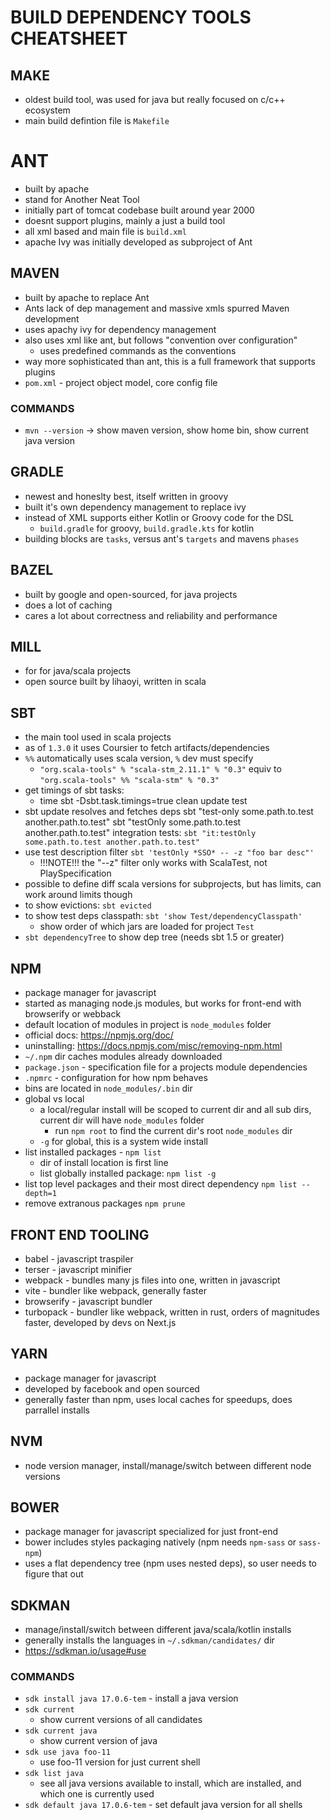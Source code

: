 # BUILD DEPENDENCY TOOLS CHEATSHEET

## MAKE
- oldest build tool, was used for java but really focused on c/c++ ecosystem
- main build defintion file is `Makefile`

# ANT
-  built by apache
-  stand for Another Neat Tool
- initially part of tomcat codebase built around year 2000
- doesnt support plugins, mainly a just a build tool
- all xml based and main file is `build.xml`
- apache Ivy was initially developed as subproject of Ant

## MAVEN
- built by apache to replace Ant
- Ants lack of dep management and massive xmls spurred Maven development
- uses apachy ivy for dependency management
- also uses xml like ant, but follows "convention over configuration"
    - uses predefined commands as the conventions
- way more sophisticated than ant, this is a full framework that supports plugins
- `pom.xml` - project object model, core config file
### COMMANDS
- `mvn --version` -> show maven version, show home bin, show current java version

## GRADLE
- newest and honeslty best, itself written in groovy
- built it's own dependency management to replace ivy
- instead of XML supports either Kotlin or Groovy code for the DSL
    - `build.gradle` for groovy, `build.gradle.kts` for kotlin
- building blocks are `tasks`, versus ant's `targets` and mavens `phases`

## BAZEL
- built by google and open-sourced, for java projects
- does a lot of caching
- cares a lot about correctness and reliability and performance

## MILL
- for for java/scala projects
- open source built by lihaoyi, written in scala

## SBT
- the main tool used in scala projects
- as of `1.3.0` it uses Coursier to fetch artifacts/dependencies
- `%%` automatically uses scala version, `%` dev must specify
    - `"org.scala-tools" % "scala-stm_2.11.1" % "0.3"` equiv to `"org.scala-tools" %% "scala-stm" % "0.3"`
- get timings of sbt tasks:
    - time sbt -Dsbt.task.timings=true clean update test
- sbt update resolves and fetches deps
 sbt "test-only some.path.to.test another.path.to.test"
 sbt "testOnly some.path.to.test another.path.to.test"
 integration tests: `sbt "it:testOnly some.path.to.test another.path.to.test"`
- use test description filter `sbt 'testOnly *SSO* -- -z "foo bar desc"'`
   - !!!NOTE!!! the "--z" filter only works with ScalaTest, not PlaySpecification
- possible to define diff scala versions for subprojects, but has limits, can work around limits though
- to show evictions: `sbt evicted`
 - to show test deps classpath: `sbt 'show Test/dependencyClasspath'`
    - show order of which jars are loaded for project `Test`
- `sbt dependencyTree` to show dep tree (needs sbt 1.5 or greater)

## NPM
- package manager for javascript
- started as managing node.js modules, but works for front-end with browserify or webback
- default location of modules in project is `node_modules` folder
- official docs: https://npmjs.org/doc/
- uninstalling: https://docs.npmjs.com/misc/removing-npm.html
- `~/.npm` dir caches modules already downloaded
- `package.json` - specification file for a projects module dependencies
- `.npmrc` - configuration for how npm behaves
- bins are located in `node_modules/.bin` dir
- global vs local
    - a local/regular install will be scoped to current dir and all sub dirs, current dir will have `node_modules` folder
        - run `npm root` to find the current dir's root `node_modules` dir
    - `-g` for global, this is a system wide install
- list installed packages - `npm list`
    - dir of install location is first line
    - list globally installed package: `npm list -g`
- list top level packages and their most direct dependency
    `npm list --depth=1`
- remove extranous packages
    `npm prune`

## FRONT END TOOLING
- babel - javascript traspiler
- terser - javascript minifier
- webpack - bundles many js files into one, written in javascript
- vite - bundler like webpack, generally faster
- browserify - javascript bundler
- turbopack - bundler like webpack, written in rust, orders of magnitudes faster, developed by devs on Next.js

## YARN
- package manager for javascript
- developed by facebook and open sourced
- generally faster than npm, uses local caches for speedups, does parrallel installs

## NVM
- node version manager, install/manage/switch between different node versions

## BOWER
- package manager for javascript specialized for just front-end
- bower includes styles packaging natively (npm needs `npm-sass` or `sass-npm`)
- uses a flat dependency tree (npm uses nested deps), so user needs to figure that out

## SDKMAN
- manage/install/switch between different java/scala/kotlin installs
- generally installs the languages in `~/.sdkman/candidates/` dir
- https://sdkman.io/usage#use
### COMMANDS
- `sdk install java 17.0.6-tem` - install a java version
- `sdk current`
    - show current versions of all candidates
- `sdk current java`
    - show current version of java
- `sdk use java foo-11`
    - use foo-11 version for just current shell
- `sdk list java`
    - see all java versions available to install, which are installed, and which one is currently used
- `sdk default java 17.0.6-tem` - set default java version for all shells
